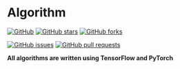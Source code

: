 # Algorithm
[![GitHub](https://img.shields.io/github/license/OpenSourceAI/algorithm.svg)](https://github.com/OpenSourceAI/algorithm/blob/master/LICENSE)
[![GitHub stars](https://img.shields.io/github/stars/opensourceai/algorithm.svg?style=social)](https://github.com/OpenSourceAI/algorithm/stargazers)
[![GitHub forks](https://img.shields.io/github/forks/opensourceai/algorithm.svg?style=social)](https://github.com/OpenSourceAI/algorithm/fork)

[![GitHub issues](https://img.shields.io/github/issues/opensourceai/algorithm.svg)](https://github.com/OpenSourceAI/algorithm/issues)
[![GitHub pull requests](https://img.shields.io/github/issues-pr/opensourceai/algorithm.svg)](https://github.com/OpenSourceAI/algorithm/pulls)

**All algorithms are written using TensorFlow and PyTorch**